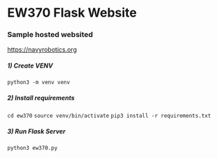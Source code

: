 # EW370 Flask Website


### Sample hosted websited
https://navyrobotics.org


##### 1) Create VENV

`python3 -m venv venv`




##### 2) Install requirements
`cd ew370`
`source venv/bin/activate`
`pip3 install -r requirements.txt`

##### 3) Run Flask Server
`python3 ew370.py`

